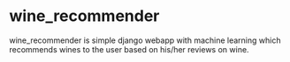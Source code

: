 # wine_recommender
wine_recommender is simple django webapp with machine learning which recommends wines to the user based on his/her reviews on wine. 
